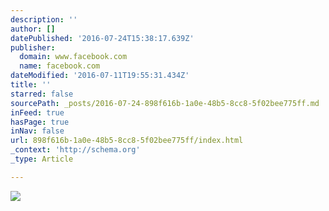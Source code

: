 ```yaml
---
description: ''
author: []
datePublished: '2016-07-24T15:38:17.639Z'
publisher:
  domain: www.facebook.com
  name: facebook.com
dateModified: '2016-07-11T19:55:31.434Z'
title: ''
starred: false
sourcePath: _posts/2016-07-24-898f616b-1a0e-48b5-8cc8-5f02bee775ff.md
inFeed: true
hasPage: true
inNav: false
url: 898f616b-1a0e-48b5-8cc8-5f02bee775ff/index.html
_context: 'http://schema.org'
_type: Article

---
```

![](https://scontent-yyz1-1.xx.fbcdn.net/v/t1.0-0/s526x395/13466004_10154275081493674_487758987755343981_n.jpg?oh=d50439a871e558f7efc91a1b755d270e&oe=57E933FA)
